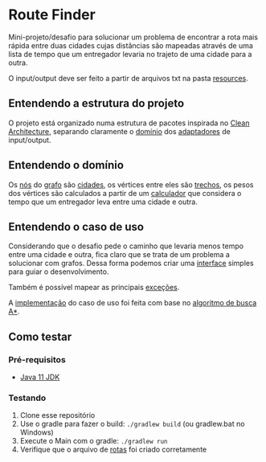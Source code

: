 # Route Finder

Mini-projeto/desafio para solucionar um problema de encontrar a rota mais rápida entre
 duas cidades cujas distâncias são mapeadas através de uma lista de tempo que um entregador
 levaria no trajeto de uma cidade para a outra.  

O input/output deve ser feito a partir de arquivos txt na pasta [resources](src/main/resources).

## Entendendo a estrutura do projeto

O projeto está organizado numa estrutura de pacotes inspirada no 
 [Clean Architecture](https://blog.cleancoder.com/uncle-bob/2012/08/13/the-clean-architecture.html),
 separando claramente o [domínio](src/main/java/routefinder/domain) dos
 [adaptadores](src/main/java/routefinder/adapter) de input/output.

## Entendendo o domínio

Os [nós](src/main/java/routefinder/domain/entity/Node.java) do
 [grafo](src/main/java/routefinder/domain/entity/Graph.java) são
 [cidades](src/main/java/routefinder/domain/entity/City.java), os vértices entre eles são
 [trechos](src/main/java/routefinder/domain/entity/Path.java), os pesos dos vértices são calculados
 a partir de um [calculador](src/main/java/routefinder/domain/entity/Scorer.java) que considera o
 tempo que um entregador leva entre uma cidade e outra.

## Entendendo o caso de uso

Considerando que o desafio pede o caminho que levaria menos tempo entre uma cidade e outra, fica
 claro que se trata de um problema a solucionar com grafos. Dessa forma podemos criar uma
 [interface](src/main/java/routefinder/domain/usecase/ShortestPath.java) simples para guiar o 
 desenvolvimento.

Também é possível mapear as principais [exceções](src/main/java/routefinder/domain/exception).

A [implementação](src/main/java/routefinder/domain/usecase/astar) do caso de uso foi feita com base
 no [algoritmo de busca A*](https://en.wikipedia.org/wiki/A*_search_algorithm).

## Como testar

### Pré-requisitos

* [Java 11 JDK](https://adoptopenjdk.net/)

### Testando

1. Clone esse repositório
2. Use o gradle para fazer o build: `./gradlew build`  (ou gradlew.bat no Windows)
3. Execute o Main com o gradle: `./gradlew run`
4. Verifique que o arquivo de [rotas](src/main/resources/rotas.txt) foi criado corretamente
